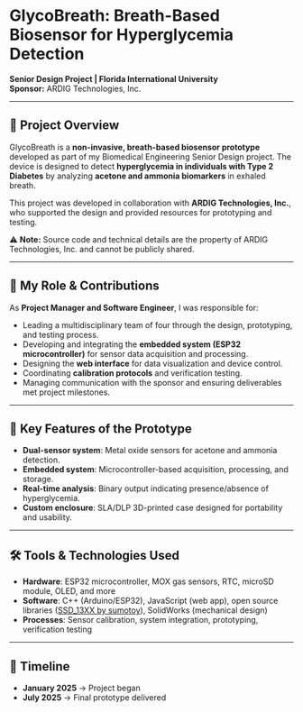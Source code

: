 # GlycoBreath: Breath-Based Biosensor for Hyperglycemia Detection  

**Senior Design Project | Florida International University**  
**Sponsor:** ARDIG Technologies, Inc.  

---

## 📖 Project Overview  

GlycoBreath is a **non-invasive, breath-based biosensor prototype** developed as part of my Biomedical Engineering Senior Design project. The device is designed to detect **hyperglycemia in individuals with Type 2 Diabetes** by analyzing **acetone and ammonia biomarkers** in exhaled breath.  

This project was developed in collaboration with **ARDIG Technologies, Inc.**, who supported the design and provided resources for prototyping and testing.  

⚠️ **Note:** Source code and technical details are the property of ARDIG Technologies, Inc. and cannot be publicly shared.  

---

## 🎯 My Role & Contributions  

As **Project Manager and Software Engineer**, I was responsible for:  
- Leading a multidisciplinary team of four through the design, prototyping, and testing process.  
- Developing and integrating the **embedded system (ESP32 microcontroller)** for sensor data acquisition and processing.  
- Designing the **web interface** for data visualization and device control.  
- Coordinating **calibration protocols** and verification testing.  
- Managing communication with the sponsor and ensuring deliverables met project milestones.  

---

## 🔬 Key Features of the Prototype  

- **Dual-sensor system**: Metal oxide sensors for acetone and ammonia detection.  
- **Embedded system**: Microcontroller-based acquisition, processing, and storage.  
- **Real-time analysis**: Binary output indicating presence/absence of hyperglycemia.  
- **Custom enclosure**: SLA/DLP 3D-printed case designed for portability and usability.  

---

## 🛠️ Tools & Technologies Used  

- **Hardware**: ESP32 microcontroller, MOX gas sensors, RTC, microSD module, OLED, and more
- **Software**: C++ (Arduino/ESP32), JavaScript (web app), open source libraries ([SSD_13XX by sumotoy](https://github.com/sumotoy/SSD_13XX)), SolidWorks (mechanical design) 
- **Processes**: Sensor calibration, system integration, prototyping, verification testing  

---

## 📅 Timeline  

- **January 2025** → Project began
- **July 2025** → Final prototype delivered  
